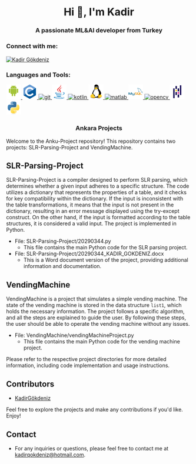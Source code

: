 <h1 align="center">Hi 👋, I'm Kadir</h1>
<h3 align="center">A passionate ML&AI developer from Turkey</h3>

<h3 align="left">Connect with me:</h3>
<p align="left">
<a href="https://linkedin.com/in/Kadir Gökdeniz" target="blank"><img align="center" src="https://raw.githubusercontent.com/rahuldkjain/github-profile-readme-generator/master/src/images/icons/Social/linked-in-alt.svg" alt="Kadir Gökdeniz" height="30" width="40" /></a>
</p>

<h3 align="left">Languages and Tools:</h3>
<p align="left"> <a href="https://developer.android.com" target="_blank" rel="noreferrer"> <img src="https://raw.githubusercontent.com/devicons/devicon/master/icons/android/android-original-wordmark.svg" alt="android" width="40" height="40"/> </a> <a href="https://www.cprogramming.com/" target="_blank" rel="noreferrer"> <img src="https://raw.githubusercontent.com/devicons/devicon/master/icons/c/c-original.svg" alt="c" width="40" height="40"/> </a> <a href="https://git-scm.com/" target="_blank" rel="noreferrer"> <img src="https://www.vectorlogo.zone/logos/git-scm/git-scm-icon.svg" alt="git" width="40" height="40"/> </a> <a href="https://www.java.com" target="_blank" rel="noreferrer"> <img src="https://raw.githubusercontent.com/devicons/devicon/master/icons/java/java-original.svg" alt="java" width="40" height="40"/> </a> <a href="https://kotlinlang.org" target="_blank" rel="noreferrer"> <img src="https://www.vectorlogo.zone/logos/kotlinlang/kotlinlang-icon.svg" alt="kotlin" width="40" height="40"/> </a> <a href="https://www.linux.org/" target="_blank" rel="noreferrer"> <img src="https://raw.githubusercontent.com/devicons/devicon/master/icons/linux/linux-original.svg" alt="linux" width="40" height="40"/> </a> <a href="https://www.mathworks.com/" target="_blank" rel="noreferrer"> <img src="https://upload.wikimedia.org/wikipedia/commons/2/21/Matlab_Logo.png" alt="matlab" width="40" height="40"/> </a> <a href="https://www.mysql.com/" target="_blank" rel="noreferrer"> <img src="https://raw.githubusercontent.com/devicons/devicon/master/icons/mysql/mysql-original-wordmark.svg" alt="mysql" width="40" height="40"/> </a> <a href="https://opencv.org/" target="_blank" rel="noreferrer"> <img src="https://www.vectorlogo.zone/logos/opencv/opencv-icon.svg" alt="opencv" width="40" height="40"/> </a> <a href="https://pandas.pydata.org/" target="_blank" rel="noreferrer"> <img src="https://raw.githubusercontent.com/devicons/devicon/2ae2a900d2f041da66e950e4d48052658d850630/icons/pandas/pandas-original.svg" alt="pandas" width="40" height="40"/> </a> <a href="https://www.python.org" target="_blank" rel="noreferrer"> <img src="https://raw.githubusercontent.com/devicons/devicon/master/icons/python/python-original.svg" alt="python" width="40" height="40"/> </a> </p>

<h3 align="center">Ankara Projects</h3>

Welcome to the Anku-Project repository! This repository contains two projects: SLR-Parsing-Project and VendingMachine.

## SLR-Parsing-Project

SLR-Parsing-Project is a compiler designed to perform SLR parsing, which determines whether a given input adheres to a specific structure. The code utilizes a dictionary that represents the properties of a table, and it checks for key compatibility within the dictionary. If the input is inconsistent with the table transformations, it means that the input is not present in the dictionary, resulting in an error message displayed using the try-except construct. On the other hand, if the input is formatted according to the table structures, it is considered a valid input. The project is implemented in Python.

- File: SLR-Parsing-Project/20290344.py
  - This file contains the main Python code for the SLR parsing project.
- File: SLR-Parsing-Project/20290344_KADIR_GOKDENIZ.docx
  - This is a Word document version of the project, providing additional information and documentation.

## VendingMachine

VendingMachine is a project that simulates a simple vending machine. The state of the vending machine is stored in the data structure `list1`, which holds the necessary information. The project follows a specific algorithm, and all the steps are explained to guide the user. By following these steps, the user should be able to operate the vending machine without any issues.

- File: VendingMachine/vendingMachineProject.py
  - This file contains the main Python code for the vending machine project.

Please refer to the respective project directories for more detailed information, including code implementation and usage instructions.

## Contributors

- [KadirGökdeniz](https://github.com/KadirGokdeniz/Anku-Projects)

Feel free to explore the projects and make any contributions if you'd like. Enjoy!
## Contact
- For any inquiries or questions, please feel free to contact me at kadirqokdeniz@hotmail.com.

